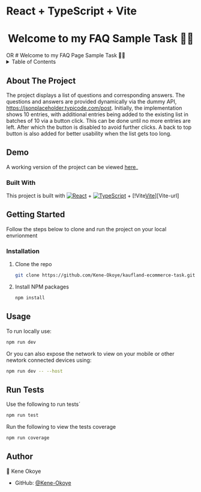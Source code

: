 # React + TypeScript + Vite
<h1 align="center">Welcome to my FAQ Sample Task 👋🏿</h1>
OR
# Welcome to my FAQ Page Sample Task 👋🏿

<!-- TABLE OF CONTENTS -->
<details>
  <summary>Table of Contents</summary>
  <ol>
    <li>
      <a href="#about-the-project">About The Project</a>
      <ul>
         <li><a href="#demo">Demo</a></li>
      </ul>
      <ul>
        <li><a href="#built-with">Built With</a></li>
      </ul>
    </li>
    <li>
      <a href="#getting-started">Getting Started</a>
      <ul>
        <li><a href="#installation">Installation</a></li>
      </ul>
    </li>
    <li><a href="#usage">Usage</a></li>
    <li><a href="#run-tests">Run Tests</a></li>
    <li><a href="#author">Author</a></li>
  </ol>
</details>

<!-- ABOUT THE PROJECT -->
## About The Project

The project displays a list of questions and corresponding answers. The questions and answers are provided dynamically via the dummy API, https://jsonplaceholder.typicode.com/post. Initially, the implementation shows 10 entries, with additional entries being added to the existing list in batches of 10 via a button click. This can be done until no more entries are left. After which the button is disabled to avoid further clicks. A back to top button is also added for better usability when the list gets too long. 


## Demo
A working version of the project can be viewed [here](https://kene-okoye.github.io/kaufland-ecommerce-task/)_



### Built With

This project is built with [![React][React.js]][React-url] + [![TypeScript][TypeScript]][TypeScript-url] + [!Vite[Vite]][Vite-url]


<!-- GETTING STARTED -->
## Getting Started

Follow the steps below to clone and run the project on your local envrionment

### Installation

1. Clone the repo
   ```sh
   git clone https://github.com/Kene-Okoye/kaufland-ecommerce-task.git
   ```
2. Install NPM packages
   ```sh
   npm install
   ```

<!-- USAGE -->
## Usage

To run locally use:
   ```sh
   npm run dev
   ```
Or you can also expose the network to view on your mobile or other newtork connected devices using:
   ```sh
   npm run dev -- --host
   ```

<!-- RUN TESTS-->
## Run Tests

Use the following to run tests´
   ```sh
   npm run test
   ```

Run the following to view the tests coverage
   ```sh
   npm run coverage
   ```


<!-- AUTHOR -->
## Author
👤 Kene Okoye

* GitHub: [@Kene-Okoye](https://github.com/Kene-Okoye)


<!-- MARKDOWN LINKS & IMAGES -->
<!-- https://www.markdownguide.org/basic-syntax/#reference-style-links -->

[React.js]: https://img.shields.io/badge/React-20232A?style=for-the-badge&logo=react&logoColor=61DAFB
[React-url]: https://react.dev/blog/2023/03/16/introducing-react-dev

[TypeScript]: https://img.shields.io/badge/TypeScript-007ACC?style=for-the-badge&logo=typescript&logoColor=white
[TypeScript-url]: https://www.typescriptlang.org/


[Vite]: https://vitejs.dev/
[Vite]: https://img.shields.io/badge/Vite-646CFF.svg?style=for-the-badge&logo=Vite&logoColor=white
